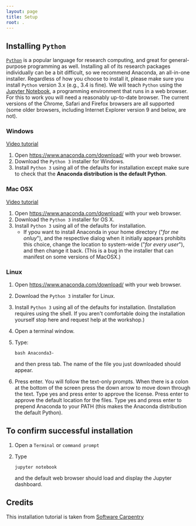 ```yaml
---
layout: page
title: Setup
root: .
---
```

## Installing `Python`

[`Python`](http://python.org) is a popular language for research computing, and great for general-purpose programming as well. Installing all of its research packages individually can be a bit difficult, so we recommend Anaconda, an all-in-one installer.
Regardless of how you choose to install it, please make sure you install `Python` version 3.x (e.g., 3.4 is fine).
We will teach `Python` using the [Jupyter Notebook](http://jupyter.org), a programming environment that runs in a web browser. For this to work you will need a reasonably up-to-date browser. The current versions of the Chrome, Safari and Firefox browsers are all supported (some older browsers, including Internet Explorer version 9 and below, are not).

### Windows

[Video tutorial](https://www.youtube.com/watch?v=xxQ0mzZ8UvA)

1. Open https://www.anaconda.com/download/ with your web browser.
2. Download the `Python 3` installer for Windows.
3. Install `Python 3` using all of the defaults for installation except make sure to check that the **Anaconda distribution is the default Python**.

### Mac OSX

[Video tutorial](https://www.youtube.com/watch?v=TcSAln46u9U)

1. Open https://www.anaconda.com/download/ with your web browser.
2. Download the `Python 3` installer for OS X.
3. Install `Python 3` using all of the defaults for installation.
    * If ypou want to install Anaconda in your home directory ("_for me onluy_"), and the respective dialog when it initially appears prohibits this choice, change the location to system-wide ("_for every user_"), and then change it back. (This is a bug in the installer that can manifest on some versions of MacOSX.)

### Linux

1. Open https://www.anaconda.com/download/ with your web browser.
2. Download the `Python 3` installer for Linux.
3. Install `Python 3` using all of the defaults for installation. (Installation requires using the shell. If you aren't comfortable doing the installation yourself stop here and request help at the workshop.)
4. Open a terminal window.
5. Type:

    ```
    bash Anaconda3-
    ```

   and then press tab. The name of the file you just downloaded should appear.
6. Press enter. You will follow the text-only prompts. When there is a colon at the bottom of the screen press the down arrow to move down through the text. Type yes and press enter to approve the license. Press enter to approve the default location for the files. Type yes and press enter to prepend Anaconda to your PATH (this makes the Anaconda distribution the default Python).

## To confirm successful installation

1. Open a `Terminal` or `command prompt`
2. Type

    ```
    jupyter notebook
    ```
    
    and the default web browser should load and display the Jupyter dashboard.

## Credits

This installation tutorial is taken from [Software Carpentry](http://swcarpentry.github.io/workshop-template/#setup)
